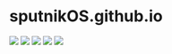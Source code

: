# sputnikOS.github.io

<img src="https://github-readme-streak-stats.herokuapp.com/?user=sputnikOS&theme=radical"/>
<img src="https://github-readme-stats.vercel.app/api/top-langs/?username=sputnikOS&theme=radical"/>
<img src="https://github-profile-trophy.vercel.app/?username=sputnikOS&theme=radical"/>
<img src="https://github-profile-summary-cards.vercel.app/api/cards/profile-details?username=sputnikOS&theme=2077"/>
<img src="https://github-readme-activity-graph.vercel.app/graph?username=sputnikOS&theme=xcode"/>
